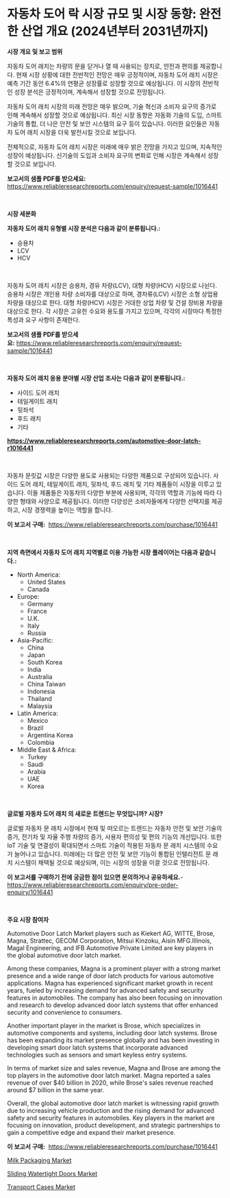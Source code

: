 <p><h1>자동차 도어 락 시장 규모 및 시장 동향: 완전한 산업 개요 (2024년부터 2031년까지)</h1></p><p><strong>시장 개요 및 보고 범위</strong></p>
<p><p>자동차 도어 래치는 차량의 문을 닫거나 열 때 사용되는 장치로, 안전과 편의를 제공합니다. 현재 시장 상황에 대한 전반적인 전망은 매우 긍정적이며, 자동차 도어 래치 시장은 예측 기간 동안 6.4%의 연평균 성장률로 성장할 것으로 예상됩니다. 이 시장의 전반적인 성장 분석은 긍정적이며, 계속해서 성장할 것으로 전망됩니다.</p><p>자동차 도어 래치 시장의 미래 전망은 매우 밝으며, 기술 혁신과 소비자 요구의 증가로 인해 계속해서 성장할 것으로 예상됩니다. 최신 시장 동향은 자동화 기술의 도입, 스마트 기술의 통합, 더 나은 안전 및 보안 시스템의 요구 등이 있습니다. 이러한 요인들은 자동차 도어 래치 시장을 더욱 발전시킬 것으로 보입니다.</p><p>전체적으로, 자동차 도어 래치 시장은 미래에 매우 밝은 전망을 가지고 있으며, 지속적인 성장이 예상됩니다. 신기술의 도입과 소비자 요구의 변화로 인해 시장은 계속해서 성장할 것으로 보입니다.</p></p>
<p><strong>보고서의 샘플 PDF를 받으세요:</strong> <a href="https://www.reliableresearchreports.com/enquiry/request-sample/1016441">https://www.reliableresearchreports.com/enquiry/request-sample/1016441</a></p>
<p>&nbsp;</p>
<p><strong>시장 세분화</strong></p>
<p><strong>자동차 도어 래치 유형별 시장 분석은 다음과 같이 분류됩니다.:</strong></p>
<p><ul><li>승용차</li><li>LCV</li><li>HCV</li></ul></p>
<p>&nbsp;</p>
<p><p>자동차 도어 래치 시장은 승용차, 경유 차량(LCV), 대형 차량(HCV) 시장으로 나뉜다. 승용차 시장은 개인용 차량 소비자를 대상으로 하며, 경차류(LCV) 시장은 소형 상업용 차량을 대상으로 한다. 대형 차량(HCV) 시장은 거대한 상업 차량 및 건설 장비용 차량을 대상으로 한다. 각 시장은 고유한 수요와 용도를 가지고 있으며, 각각의 시장마다 특정한 특성과 요구 사항이 존재한다.</p></p>
<p><strong>보고서의 샘플 PDF를 받으세요:</strong>&nbsp;<a href="https://www.reliableresearchreports.com/enquiry/request-sample/1016441">https://www.reliableresearchreports.com/enquiry/request-sample/1016441</a></p>
<p>&nbsp;</p>
<p><strong> 자동차 도어 래치 응용 분야별 시장 산업 조사는 다음과 같이 분류됩니다.:</strong></p>
<p><ul><li>사이드 도어 래치</li><li>테일게이트 래치</li><li>뒷좌석</li><li>후드 래치</li><li>기타</li></ul></p>
<p><strong><a href="https://www.reliableresearchreports.com/automotive-door-latch-r1016441">https://www.reliableresearchreports.com/automotive-door-latch-r1016441</a></strong></p>
<p>&nbsp;</p>
<p><p>자동차 문릿값 시장은 다양한 용도로 사용되는 다양한 제품으로 구성되어 있습니다. 사이드 도어 래치, 테일게이트 래치, 뒷좌석, 후드 래치 및 기타 제품들이 시장을 이루고 있습니다. 이들 제품들은 자동차의 다양한 부분에 사용되며, 각각의 역할과 기능에 따라 다양한 형태와 사양으로 제공됩니다. 이러한 다양성은 소비자들에게 다양한 선택지를 제공하고, 시장 경쟁력을 높이는 역할을 합니다.</p></p>
<p><strong>이 보고서 구매:</strong>&nbsp; <a href="https://www.reliableresearchreports.com/purchase/1016441">https://www.reliableresearchreports.com/purchase/1016441</a></p>
<p>&nbsp;</p>
<p><strong>지역 측면에서 자동차 도어 래치 지역별로 이용 가능한 시장 플레이어는 다음과 같습니다.:</strong></p>
<p><ul>
    <li>
        North America:
        <ul>
            <li>United States</li>
            <li>Canada</li>
        </ul>
    </li>
    <li>
        Europe:
        <ul>
            <li>Germany</li>
            <li>France</li>
            <li>U.K.</li>
            <li>Italy</li>
            <li>Russia</li>
        </ul>
    </li>
    <li>
        Asia-Pacific:
        <ul>
            <li>China</li>
            <li>Japan</li>
            <li>South Korea</li>
            <li>India</li>
            <li>Australia</li>
            <li>China Taiwan</li>
            <li>Indonesia</li>
            <li>Thailand</li>
            <li>Malaysia</li>
        </ul>
    </li>
    <li>
        Latin America:
        <ul>
            <li>Mexico</li>
            <li>Brazil</li>
            <li>Argentina Korea</li>
            <li>Colombia</li>
        </ul>
    </li>
    <li>
        Middle East & Africa:
        <ul>
            <li>Turkey</li>
            <li>Saudi</li>
            <li>Arabia</li>
            <li>UAE</li>
            <li>Korea</li>
        </ul>
    </li>
    </ul></p>
<p>&nbsp;</p>
<p><strong>글로벌 자동차 도어 래치 의 새로운 트렌드는 무엇입니까? 시장?</strong></p>
<p><p>글로벌 자동차 문 래치 시장에서 현재 및 떠오르는 트렌드는 자동차 안전 및 보안 기술의 증가, 전기차 및 자율 주행 차량의 증가, 사용자 편의성 및 편의 기능의 개선입니다. 또한 IoT 기술 및 연결성이 확대되면서 스마트 기술이 적용된 자동차 문 래치 시스템의 수요가 늘어나고 있습니다. 미래에는 더 많은 안전 및 보안 기능이 통합된 인텔리전트 문 래치 시스템이 채택될 것으로 예상되며, 이는 시장의 성장을 이끌 것으로 전망됩니다.</p></p>
<p><strong>이 보고서를 구매하기 전에 궁금한 점이 있으면 문의하거나 공유하세요.</strong>- <a href="https://www.reliableresearchreports.com/enquiry/pre-order-enquiry/1016441">https://www.reliableresearchreports.com/enquiry/pre-order-enquiry/1016441</a></p>
<p>&nbsp;</p>
<p><strong>주요 시장 참여자</strong></p>
<p><p>Automotive Door Latch Market players such as Kiekert AG, WITTE, Brose, Magna, Strattec, GECOM Corporation, Mitsui Kinzoku, Aisin MFG.Illinois, Magal Engineering, and IFB Automotive Private Limited are key players in the global automotive door latch market.</p><p>Among these companies, Magna is a prominent player with a strong market presence and a wide range of door latch products for various automotive applications. Magna has experienced significant market growth in recent years, fueled by increasing demand for advanced safety and security features in automobiles. The company has also been focusing on innovation and research to develop advanced door latch systems that offer enhanced security and convenience to consumers.</p><p>Another important player in the market is Brose, which specializes in automotive components and systems, including door latch systems. Brose has been expanding its market presence globally and has been investing in developing smart door latch systems that incorporate advanced technologies such as sensors and smart keyless entry systems.</p><p>In terms of market size and sales revenue, Magna and Brose are among the top players in the automotive door latch market. Magna reported a sales revenue of over $40 billion in 2020, while Brose's sales revenue reached around $7 billion in the same year.</p><p>Overall, the global automotive door latch market is witnessing rapid growth due to increasing vehicle production and the rising demand for advanced safety and security features in automobiles. Key players in the market are focusing on innovation, product development, and strategic partnerships to gain a competitive edge and expand their market presence.</p></p>
<p><strong>이 보고서 구매:</strong>&nbsp;&nbsp;<a href="https://www.reliableresearchreports.com/purchase/1016441">https://www.reliableresearchreports.com/purchase/1016441</a></p>
<p><p><a href="https://iodized-pantydraco-05c.notion.site/Milk-Packaging-Market-Size-Share-Trends-Analysis-Report-By-Material-By-Type-By-End-user-By-Reg-2c2e2649b38b44938ef50ec1c3404f31">Milk Packaging Market</a></p><p><a href="https://github.com/nancykennedykellievqfqt2/Market-Research-Report-List-2/blob/main/sliding-watertight-doors-market.md">Sliding Watertight Doors Market</a></p><p><a href="https://github.com/seekum/Market-Research-Report-List-2/blob/main/transport-cases-market.md">Transport Cases Market</a></p></p>